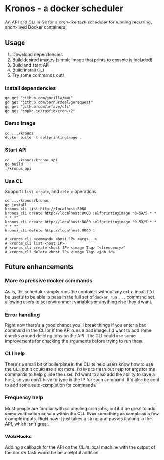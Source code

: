 # Kronos - a docker scheduler
An API and CLI in Go for a cron-like task scheduler for running recurring, short-lived Docker containers.

## Usage
1. Download dependencies
2. Build desired images (simple image that prints to console is included)
3. Build and start API
4. Build/Install CLI
5. Try some commands out!

### Install dependencies
```
go get "github.com/gorilla/mux"
go get "github.com/parnurzeal/gorequest"
go get "github.com/urfave/cli"
go get "gopkg.in/robfig/cron.v2"
```

### Demo image
```
cd .../kronos
docker build -t selfprintingimage .
```

### Start API
```
cd .../kronos/kronos_api
go build
./kronos_api
```

### Use CLI
Supports `list`, `create`, and `delete` operations.

```
cd .../kronos/kronos
go install
kronos_cli list http://localhost:8080
kronos_cli create http://localhost:8080 selfprintingimage "0-59/5 * * * * *"
kronos_cli create http://localhost:8080 selfprintingimage "0-59/5 * * * * *"
kronos_cli delete http://localhost:8080 1

# kronos_cli <command> <host IP> <args...>
# kronos_cli list <host IP>
# kronos_cli create <host IP> <image Tag> "<frequency>"
# kronos_cli delete <host IP> <image Tag> <job id>
```

## Future enhancements

### More expressive docker commands
As is, the scheduler simply runs the container without any extra input. It'd be useful to be able to pass in the full set of `docker run ...` command set, allowing users to set environment variables or anything else they'd want.

### Error handling
Right now there's a good chance you'll break things if you enter a bad command in the CLI or if the API runs a bad image. I'd want to add some checks around deleting jobs on the API. The CLI could use some improvements for checking the arguments before trying to run them.

### CLI help
There's a small bit of boilerplate in the CLI to help users know how to use the CLI, but it could use a lot more. I'd like to flesh out help for args for the commands to help guide the user. I'd want to also add the ability to save a host, so you don't have to type in the IP for each command. It'd also be cool to add some auto-completion for commands. 

### Frequency help
Most people are familiar with schdeuling cron jobs, but it'd be great to add some verification or help within the CLI. Even something as sample as a few example inputs. Right now it just takes a string and passes it along to the API, which isn't great.

### WebHooks
Adding a callback for the API on the CLI's local machine with the output of the docker task would be be a helpful addition.
